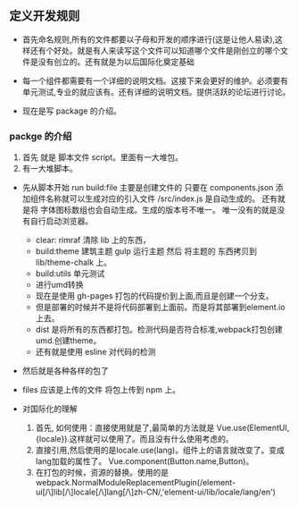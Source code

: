 ## 定义开发规则
* 首先命名规则,所有的文件都要以子母和开发的顺序进行(这是让他人易读),这样还有个好处。就是有人来读写这个文件可以知道哪个文件是刚创立的哪个文件是没有创立的。还有就是为以后国际化奠定基础

* 每一个组件都需要有一个详细的说明文档。这接下来会更好的维护。必须要有单元测试,专业的就应该有。还有详细的说明文档。提供活跃的论坛进行讨论。

* 现在是写 package 的介绍。

### packge 的介绍
1. 首先 就是 脚本文件 script。里面有一大堆包。
2. 有一大堆脚本。

* 先从脚本开始
run build:file 主要是创建文件的 只要在 components.json 添加组件名称就可以生成对应的引入文件 /src/index.js 是自动生成的。
还有就是将 字体图标数组也会自动生成。生成的版本号不唯一。 唯一没有的就是没有自行启动浏览器。
  * clear: rimraf 清除 lib 上的东西，
  * build:theme 建筑主题 gulp 运行主题 然后 将主题的 东西拷贝到 lib/theme-chalk 上。
  * build:utils 单元测试 
  * 进行umd转换
  * 现在是使用 gh-pages 打包的代码提价到上面,而且是创建一个分支。
  * 但是部署的时候并不是将代码部署到上面前。而是将其部署到element.io 上去。
  * dist 是将所有的东西都打包。检测代码是否符合标准,webpack打包创建umd.创建theme。
  * 还有就是使用 esline 对代码的检测

* 然后就是各种各样的包了

* files 应该是上传的文件 将包上传到 npm 上。

* 对国际化的理解
  1. 首先, 如何使用：直接使用就是了,最简单的方法就是 Vue.use(ElementUI,{locale}).这样就可以使用了。而且没有什么使用考虑的。
  2. 直接引用,然后使用的是locale.use(lang)。组件上的语言就改变了。变成lang加载的属性了。 Vue.component(Button.name,Button)。
  3. 在打包的时候，资源的替换。使用的是webpack.NormalModuleReplacementPlugin(/element-ui[\/\\]lib[\/\\]locale[\/\\]lang[\/\\]zh-CN/,'element-ui/lib/locale/lang/en')